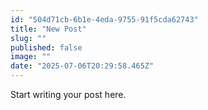```yaml
---
id: "504d71cb-6b1e-4eda-9755-91f5cda62743"
title: "New Post"
slug: ""
published: false
image: ""
date: "2025-07-06T20:29:58.465Z"
---
```


Start writing your post here.
